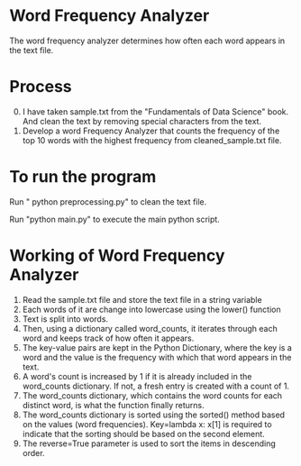 # Word Frequency Analyzer

The word frequency analyzer determines how often each word appears in the text file.

# Process
0. I have taken sample.txt from the "Fundamentals of Data Science" book. And clean the text by removing special characters from the text.
1. Develop a word Frequency Analyzer that counts the frequency of the top 10 words with the highest frequency from cleaned_sample.txt file.

# To run the program 
Run " python preprocessing.py" to clean the text file. 

Run "python main.py" to execute the main python script.
 
# Working of Word Frequency Analyzer
1. Read the sample.txt file and store the text file in a string variable
2. Each words of it  are change into lowercase using the lower() function 
3. Text is split into words.
4. Then, using a dictionary called word_counts, it iterates through each word and keeps track of how often it appears.
5. The key-value pairs are kept in the Python Dictionary, where the key is a word and the value is the frequency with which that word appears in the text.
6. A word's count is increased by 1 if it is already included in the word_counts dictionary. If not, a fresh entry is created with a count of 1. 
7. The word_counts dictionary, which contains the word counts for each distinct word, is what the function finally returns.
8. The word_counts dictionary is sorted using the sorted() method based on the values (word frequencies). Key=lambda x: x[1] is required to indicate that the sorting should be based on the second element.
9. The reverse=True parameter is used to sort the items in descending order.
   
